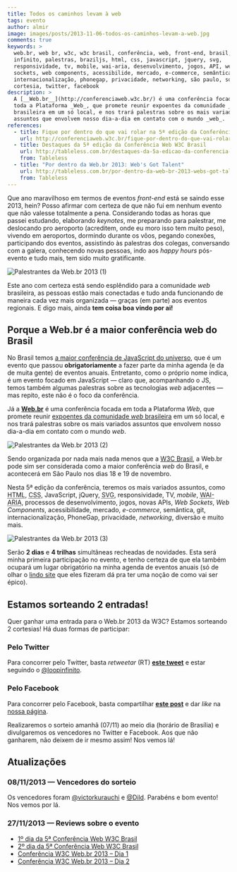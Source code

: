 ```yaml
---
title: Todos os caminhos levam à web
tags: evento
author: almir
image: images/posts/2013-11-06-todos-os-caminhos-levam-a-web.jpg
comments: true
keywords: >
  web.br, web br, w3c, w3c brasil, conferência, web, front-end, brasil, loop
  infinito, palestras, braziljs, html, css, javascript, jquery, svg,
  responsividade, tv, mobile, wai-aria, desenvolvimento, jogos, API, web
  sockets, web components, acessibilide, mercado, e-commerce, semântica, git,
  internacionalização, phonegap, privacidade, networking, são paulo, sorteio,
  cortesia, twitter, facebook
description: >
  A [__Web.br__](http://conferenciaweb.w3c.br/) é uma conferência focada em
  toda a Plataforma _Web_, que promete reunir expoentes da comunidade _web_
  brasileira em um só local, e nos trará palestras sobre os mais variados
  assuntos que envolvem nosso dia-a-dia em contato com o mundo _web_.
references:
  - title: Fique por dentro do que vai rolar na 5ª edição da Conferência Web W3C Brasil
    url: http://conferenciaweb.w3c.br/fique-por-dentro-do-que-vai-rolar-na-5a-edicao-da-conferencia-web-w3c-brasil/
  - title: Destaques da 5ª edição da Conferência Web W3C Brasil
    url: http://tableless.com.br/destaques-da-5a-edicao-da-conferencia-web-w3c-brasil/
    from: Tableless
  - title: "Por dentro da Web.br 2013: Web's Got Talent"
    url: http://tableless.com.br/por-dentro-da-web-br-2013-webs-got-talent/
    from: Tableless
---
```


Que ano maravilhoso em termos de eventos _front-end_ está se saindo esse 2013,
hein? Posso afirmar com certeza de que não fui em nenhum evento que não valesse
totalmente a pena. Considerando todas as horas que passei estudando, elaborando
_keynotes_, me preparando para palestrar, me deslocando pro aeroporto
(acreditem, onde eu moro isso tem muito peso), vivendo em aeroportos, dormindo
durante os vôos, pegando conexões, participando dos eventos, assistindo às
palestras dos colegas, conversando com a galera, conhecendo novas pessoas, indo
aos _happy hours_ pós-evento e tudo mais, tem sido muito gratificante.

![Palestrantes da Web.br 2013 (1)](/images/posts/2013-11-06-webbr-palestrantes1.jpg)

Este ano com certeza está sendo esplêndido para a comunidade _web_ brasileira,
as pessoas estão mais conectadas e tudo anda funcionando de maneira cada vez
mais organizada — graças (em parte) aos eventos regionais. E digo mais, ainda
__tem coisa boa vindo por ai!__

## Porque a Web.br é a maior conferência web do Brasil

No Brasil temos
[a maior conferência de JavaScript do universo](http://braziljs.com.br "BrazilJS Conf"),
que é um evento que passou __obrigatoriamente__ a fazer parte da minha agenda (e
da de muita gente) de eventos anuais. Entretanto, como o próprio nome indica, é
um evento focado em JavaScript — claro que, acompanhando o JS, temos também
algumas palestras sobre as tecnologias _web_ adjacentes — mas repito, este não
é o foco da conferência.

Já a [__Web.br__](http://conferenciaweb.w3c.br/) é uma conferência focada em
toda a Plataforma _Web_, que promete reunir
[expoentes da comunidade _web_ brasileira](http://conferenciaweb.w3c.br/#palestrantes)
em um só local, e nos trará palestras sobre os mais variados assuntos que
envolvem nosso dia-a-dia em contato com o mundo _web_.

![Palestrantes da Web.br 2013 (2)](/images/posts/2013-11-06-webbr-palestrantes2.jpg)

Sendo organizada por nada mais nada menos que a [W3C Brasil](http://www.w3c.br),
a Web.br pode sim ser considerada como a maior conferência _web_ do Brasil, e
acontecerá em São Paulo nos dias 18 e 19 de novembro.

Nesta 5ª edição da conferência, teremos os mais variados assuntos, como
<abbr title="HyperText Markup Language">HTML</abbr>,
<abbr title="Cascading Style Sheets">CSS</abbr>, JavaScript, jQuery,
<abbr title="Scalable Vector Graphics">SVG</abbr>, responsividade, TV, _mobile_,
<abbr title="Web Accessibility Initiative – Accessible Rich Internet Applications">WAI-ARIA</abbr>,
processos de desenvolvimento, jogos, novas APIs, _Web Sockets_, _Web Components_,
acessibilidade, mercado, _e-commerce_, semântica, git, internacionalização,
PhoneGap, privacidade, _networking_, diversão e muito mais.

![Palestrantes da Web.br 2013 (3)](/images/posts/2013-11-06-webbr-palestrantes3.jpg)

Serão __2 dias__ e __4 trilhas__ simultâneas recheadas de novidades.
Esta será minha primeira participação no evento, e tenho certeza de que ela
também ocupará um lugar obrigatório na minha agenda de eventos anuais (só de
olhar o [lindo site](http://conferenciaweb.w3c.br/) que eles fizeram dá pra ter
uma noção de como vai ser épico).

## Estamos sorteando 2 entradas!

Quer ganhar uma entrada para o Web.br 2013 da W3C? Estamos sorteando 2
cortesias! Há duas formas de participar:

### Pelo Twitter

Para concorrer pelo Twitter, basta _retweetar_ (RT)
[__este tweet__](https://twitter.com/loopinfinito/status/398060636074409984) e
estar seguindo o [@loopinfinito](http://twitter.com/loopinfinito).

### Pelo Facebook

Para concorrer pelo Facebook, basta compartilhar
[__este post__](https://www.facebook.com/l8pinfinito/posts/546951395387226) e
dar _like_ na [nossa página](http://fb.com/l8pinfinito).

Realizaremos o sorteio amanhã (07/11) ao meio dia (horário de Brasília) e
divulgaremos os vencedores no Twitter e Facebook. Aos que não ganharem, não
deixem de ir mesmo assim! Nos vemos lá!

## Atualizações

<div class="update">
  <h3>08/11/2013 — Vencedores do sorteio</h3>
  <p>
    Os vencedores foram
    <a href="http://twitter.com/victorkurauchi">@victorkurauchi</a> e
    <a href="http://twitter.com/Dild">@Dild</a>.
    Parabéns e bom evento! Nos vemos por lá.
  </p>
</div>

<div class="update">
  <h3>27/11/2013 — Reviews sobre o evento</h3>
  <ul>
    <li><a href="http://conferenciaweb.w3c.br/1o-dia-da-5a-edicao-da-conferencia-web-w3c-brasil/">1º dia da 5ª Conferência Web W3C Brasil</a></li>
    <li><a href="http://conferenciaweb.w3c.br/2o-dia-da-5a-edicao-da-conferencia-web-w3c-brasil/">2º dia da 5ª Conferência Web W3C Brasil</a></li>
    <li><a href="http://tableless.com.br/conferencia-w3c-webbr-2013-primeiro-dia/">Conferência W3C Web.br 2013 – Dia 1</a></li>
    <li><a href="http://tableless.com.br/conferencia-w3c-web-br-2013-dia-2/">Conferência W3C Web.br 2013 – Dia 2</a></li>
  </ul>
</div>
